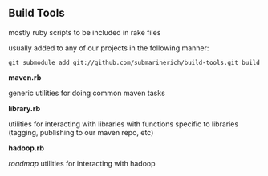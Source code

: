 

## Build Tools ##

mostly ruby scripts to be included in rake files

usually added to any of our projects in the following manner:

    git submodule add git://github.com/submarinerich/build-tools.git build


**maven.rb**

generic utilities for doing common maven tasks


**library.rb**

utilities for interacting with libraries with functions specific to libraries (tagging, publishing to our maven repo, etc)


**hadoop.rb**

_roadmap_ utilities for interacting with hadoop

